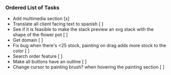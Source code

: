 ### Ordered List of Tasks

 - Add multimedia section [x]
 - Translate all client facing text to spanish [ ]
 - See if it is feasible to make the stack preview an svg stack with the shape of the flower pot [ ]
 - Get domain [ ]
 - Fix bug when there's <25 stock, painting on drag adds more stock to the color [ ]
 - Search order feature [ ]
 - Make all buttons have an outline [ ]
 - Change cursor to painting brush? when hovering the painting section [ ]
